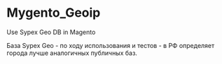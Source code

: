 Mygento_Geoip
=====

Use Sypex Geo DB in Magento

База Sypex Geo - по ходу использования и тестов  - в РФ определяет города лучше аналогичных публичных баз.
